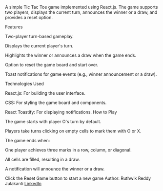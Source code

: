 A simple Tic Tac Toe game implemented using React.js. The game supports two players, displays the current turn, announces the winner or a draw, and provides a reset option.

Features

Two-player turn-based gameplay.

Displays the current player's turn.

Highlights the winner or announces a draw when the game ends.

Option to reset the game board and start over.

Toast notifications for game events (e.g., winner announcement or a draw).

Technologies Used

React.js: For building the user interface.

CSS: For styling the game board and components.

React Toastify: For displaying notifications.
How to Play

The game starts with player O's turn by default.

Players take turns clicking on empty cells to mark them with O or X.

The game ends when:

One player achieves three marks in a row, column, or diagonal.

All cells are filled, resulting in a draw.

A notification will announce the winner or a draw.

Click the Reset Game button to start a new game
Author:
Ruthwik Reddy Julakanti
[LinkedIn](https://www.linkedin.com/in/julakanti-ruthwik-reddy-a93390229/)

